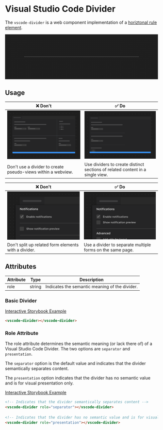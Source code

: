 # Visual Studio Code Divider

The `vscode-divider` is a web component implementation of a [horiztonal rule element](https://developer.mozilla.org/en-US/docs/Web/HTML/Element/hr).

![Divider hero](/docs/assets/images/divider-hero.png)

## Usage

| ❌ Don't                                                                             | ✅ Do                                                                                              |
| ------------------------------------------------------------------------------------ | -------------------------------------------------------------------------------------------------- |
| ![An editor panel divided into pseudo-views](/docs/assets/images/divider-dont-1.png) | ![A form with with multiple sections separated by a divider](/docs/assets/images/divider-do-1.png) |
| Don't use a divider to create pseudo-views within a webview.                         | Use dividers to create distinct sections of related content in a single view.                      |

| ❌ Don't                                                                           | ✅ Do                                                                          |
| ---------------------------------------------------------------------------------- | ------------------------------------------------------------------------------ |
| ![A form with dividers between each input](/docs/assets/images/divider-dont-2.png) | ![A form with dividers between sections](/docs/assets/images/divider-do-2.png) |
| Don't split up related form elements with a divider.                               | Use a divider to separate multiple forms on the same page.                     |

## Attributes

| Attribute | Type   | Description                                    |
| --------- | ------ | ---------------------------------------------- |
| role      | string | Indicates the semantic meaning of the divider. |

### Basic Divider

[Interactive Storybook Example](https://microsoft.github.io/vscode-webview-ui-toolkit/?path=/story/library-divider--default)

```html
<vscode-divider></vscode-divider>
```

### Role Attribute

The role attribute determines the semantic meaning (or lack there of) of a Visual Studio Code Divider. The two options are `separator` and `presentation`.

The `separator` option is the default value and indicates that the divider semantically separates content.

The `presentation` option indicates that the divider has no semantic value and is for visual presentation only.

[Interactive Storybook Example](https://microsoft.github.io/vscode-webview-ui-toolkit/?path=/story/library-divider--with-role)

```html
<!-- Indicates that the divider semantically separates content -->
<vscode-divider role="separator"></vscode-divider>

<!-- Indicates that the divider has no semantic value and is for visual presentation only -->
<vscode-divider role="presentation"></vscode-divider>
```
